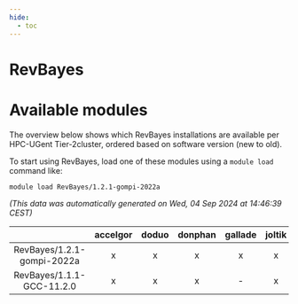 ```yaml
---
hide:
  - toc
---
```


RevBayes
========

# Available modules


The overview below shows which RevBayes installations are available per HPC-UGent Tier-2cluster, ordered based on software version (new to old).

To start using RevBayes, load one of these modules using a `module load` command like:

```shell
module load RevBayes/1.2.1-gompi-2022a
```

*(This data was automatically generated on Wed, 04 Sep 2024 at 14:46:39 CEST)*  

| |accelgor|doduo|donphan|gallade|joltik|shinx|skitty|
| :---: | :---: | :---: | :---: | :---: | :---: | :---: | :---: |
|RevBayes/1.2.1-gompi-2022a|x|x|x|x|x|-|x|
|RevBayes/1.1.1-GCC-11.2.0|x|x|x|-|x|-|x|

